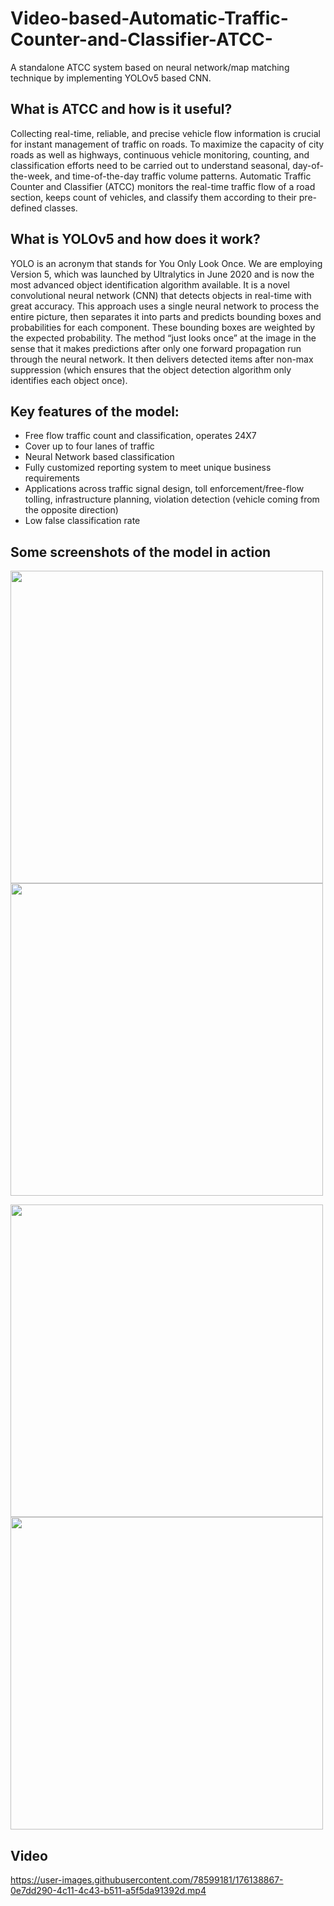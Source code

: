 # Video-based-Automatic-Traffic-Counter-and-Classifier-ATCC-
A standalone ATCC system based on neural network/map matching technique by implementing YOLOv5 based CNN.
## What is ATCC and how is it useful?
Collecting real-time, reliable, and precise vehicle flow information is crucial for instant management of traffic on roads. To maximize the capacity of city roads as well as highways, continuous vehicle monitoring, counting, and classification efforts need to be carried out to understand seasonal, 
day-of-the-week, and time-of-the-day traffic volume patterns. Automatic Traffic Counter and Classifier (ATCC) monitors the real-time traffic flow of a road section, keeps count of vehicles, and classify them according to their pre-defined classes.
## What is YOLOv5 and how does it work?
YOLO is an acronym that stands for You Only Look Once. We are employing Version 5, which was launched by Ultralytics in June 2020 and is now the most advanced object identification algorithm available. It is a novel convolutional neural network (CNN) that detects objects in real-time with great accuracy. This approach uses a single neural network to process the entire picture, then separates it into parts and predicts bounding boxes and probabilities for each component. These bounding boxes are weighted by the expected probability. The method “just looks once” at the image in the sense that it makes predictions after only one forward propagation run through the neural network. It then delivers detected items after non-max suppression (which ensures that the object detection algorithm only identifies each object once).
## Key features of the model:
* Free flow traffic count and classification, operates 24X7
* Cover up to four lanes of traffic
* Neural Network based classification
* Fully customized reporting system to meet unique business requirements
* Applications across traffic signal design, toll enforcement/free-flow tolling, infrastructure planning, violation detection (vehicle coming from the opposite direction)
* Low false classification rate
## Some screenshots of the model in action
<p float="left">
  <img src="https://user-images.githubusercontent.com/78599181/176131752-92611232-4b6f-4705-9ee3-0faed985a2f3.jpeg" width="500" />
  <img src="https://user-images.githubusercontent.com/78599181/176131758-abd2a903-49a3-4090-bfd9-27aadbc1787e.jpeg" width="500" /> 
</p>
<p float="left">
  <img src="https://user-images.githubusercontent.com/78599181/176131766-57ff814a-2bf2-44bf-809d-5890d5a8f3e1.jpeg" width="500" />
  <img src="https://user-images.githubusercontent.com/78599181/176131773-43b88fb4-6237-4bbd-8524-73e5488d01a7.jpeg" width="500" /> 
</p>

## Video
https://user-images.githubusercontent.com/78599181/176138867-0e7dd290-4c11-4c43-b511-a5f5da91392d.mp4

